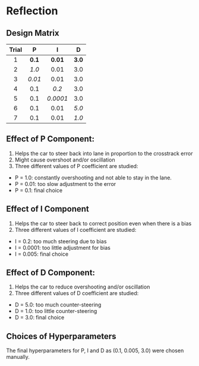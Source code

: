 # Reflection

## Design Matrix


| Trial  | P             | I               | D               |
|:------:|:-------------:|:---------------:|:---------------:| 
| 1      | **0.1**           | **0.01**            | **3.0**             | 
| 2      | *1.0*           | 0.01            | 3.0             | 
| 3      | *0.01*          | 0.01            | 3.0             | 
| 4      | 0.1           | *0.2*            | 3.0             | 
| 5      | 0.1           | *0.0001*            | 3.0             | 
| 6      | 0.1           | 0.01            | *5.0*             | 
| 7      | 0.1           | 0.01            | *1.0*             | 

## Effect of P Component: 

1. Helps the car to steer back into lane in proportion to the crosstrack error
2. Might cause overshoot and/or oscillation
3. Three different values of P coefficient are studied:
* P = 1.0: constantly overshooting and not able to stay in the lane.
* P = 0.01: too slow adjustment to the error
* P = 0.1: final choice

## Effect of I Component

1. Helps the car to steer back to correct position even when there is a bias
2. Three different values of I coefficient are studied:
* I = 0.2: too much steering due to bias
* I = 0.0001: too little adjustment for bias
* I = 0.005: final choice

## Effect of D Component: 

1. Helps the car to reduce overshooting and/or oscillation
2. Three different values of D coefficient are studied:
* D = 5.0: too much counter-steering
* D = 1.0: too little counter-steering 
* D = 3.0: final choice

## Choices of Hyperparameters 

The final hyperparameters for P, I and D as (0.1, 0.005, 3.0) were chosen manually.

